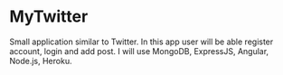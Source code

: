 # MyTwitter
Small application similar to Twitter.
In this app user will be able register account, login and add post.
I will use MongoDB, ExpressJS, Angular, Node.js, Heroku.
